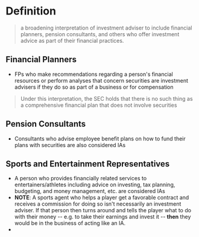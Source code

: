 # Definition
 > a broadening interpretation of investment adviser to include financial planners, pension consultants, and others who offer investment advice as part of their financial practices.

## Financial Planners
 - FPs who make recommendations regarding a person's financial resources or perform analyses that concern securities are investment advisers if they do so as part of a business or for compensation

> Under this interpretation, the SEC holds that there is no such thing as a comprehensive financial plan that does not involve securities

## Pension Consultants
 - Consultants who advise employee benefit plans on how to fund their plans with securities are also considered IAs
 
## Sports and Entertainment Representatives
 - A person who provides financially related services to entertainers/athletes including advice on investing, tax planning, budgeting, and money management, etc. are considered IAs
 - **NOTE**: A sports agent who helps a player get a favorable contract and receives a commission for doing so isn't necessarily an investment adviser. If that person then turns around and tells the player what to do with their money -- e.g. to take their earnings and invest it -- __then__ they would be in the business of acting like an IA.
 - 
